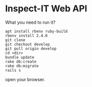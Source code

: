 # Inspect-IT Web API

What you need to run it?

```
apt install rbenv ruby-build
rbenv install 2.4.0
git clone
git checkout develop
git pull origin develop
cd <dir>
bundle update
rake db:create
rake db:migrate
rails s
```
open your browser.
